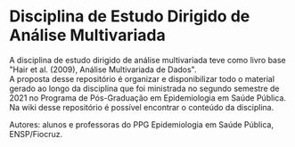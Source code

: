 # Disciplina de Estudo Dirigido de Análise Multivariada 
A disciplina de estudo dirigido de análise multivariada teve como livro base "Hair et al. (2009), Análise Multivariada de Dados".  
A proposta desse repositório é organizar e disponibilizar todo o material gerado ao longo da disciplina que foi ministrada no segundo semestre de 2021 no Programa de Pós-Graduação em Epidemiologia em Saúde Pública.   
Na wiki desse repositório é possível encontrar o conteúdo da disciplina.  

Autores: alunos e professoras do PPG Epidemiologia em Saúde Pública, ENSP/Fiocruz. 
